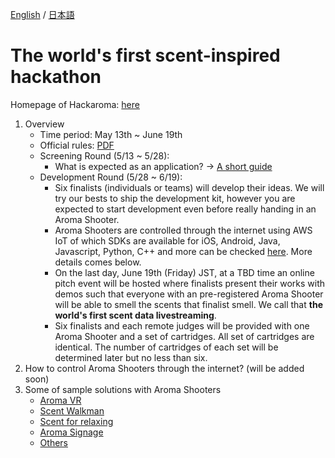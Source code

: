 [English](README.md) / [日本語](README-JP.md)
# The world's first scent-inspired hackathon

Homepage of Hackaroma: [here](https://www.aromajoin.com/hackaroma)

1. Overview
   - Time period: May 13th ~ June 19th
   - Official rules: [PDF](https://drive.google.com/file/d/1pwpCksr0kRWzzq3HsPF0bcMUr-uwWLaL/view)
   - Screening Round (5/13 ~ 5/28):
     - What is expected as an application? → [A short guide](https://paper.dropbox.com/doc/Perfecting-your-Hackaroma-Proposal--AzWa4BFYALfWgkcztSeRTRhaAQ-8VblQZyV0ehKdyAmCSeOV)
   - Development Round (5/28 ~ 6/19):
     - Six finalists (individuals or teams) will develop their ideas. We will try our bests to ship the development kit, however you are expected to start development even before really handing in an Aroma Shooter.
     - Aroma Shooters are controlled through the internet using AWS IoT of which SDKs are available for iOS, Android, Java, Javascript, Python, C++ and more can be checked [here](https://docs.aws.amazon.com/iot/latest/developerguide/iot-sdks.html). More details comes below.
     - On the last day, June 19th (Friday) JST, at a TBD time an online pitch event will be hosted where finalists present their works with demos such that everyone with an pre-registered Aroma Shooter will be able to smell the scents that finalist smell. We call that **the world's first scent data livestreaming**. 
     - Six finalists and each remote judges will be provided with one Aroma Shooter and a set of cartridges. All set of cartridges are identical. The number of cartridges of each set will be determined later but no less than six.
2. How to control Aroma Shooters through the internet? (will be added soon)
3. Some of sample solutions with Aroma Shooters
   - [Aroma VR](https://www.dropbox.com/s/9xse6isg22fhuw9/200109_VRHeroVideo.mp4?dl=0)
   - [Scent Walkman](https://www.youtube.com/watch?v=r9MUcdwxsR4)
   - [Scent for relaxing](https://www.youtube.com/watch?v=p1f5A-vXAv8)
   - [Aroma Signage](https://aromajoin.com/solutions/aroma-signage)
   - [Others](https://aromajoin.com/solutions/arts-and-science)


